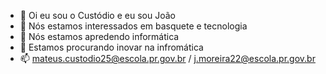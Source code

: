 - 👋 Oi eu sou o Custódio e eu sou João 
- 👀 Nós estamos interessados em basquete e tecnologia
- 🌱 Nós estamos apredendo informática
- 💞️ Estamos procurando inovar na infromática
- 📫 mateus.custodio25@escola.pr.gov.br / j.moreira22@escola.pr.gov.br

<!---
mateuscustodioejoaoantonio/mateuscustodioejoaoantonio is a ✨ special ✨ repository because its `README.md` (this file) appears on your GitHub profile.
You can click the Preview link to take a look at your changes.
--->
